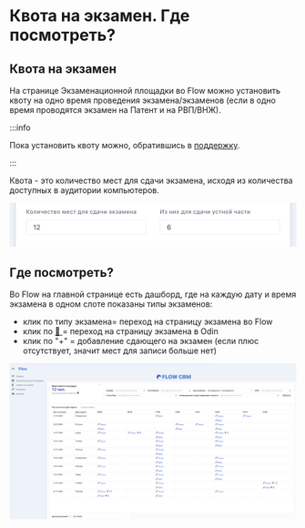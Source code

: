 # Квота на экзамен. Где посмотреть?

## Квота на экзамен

На странице Экзаменационной площадки во Flow можно установить квоту на одно время проведения экзамена/экзаменов (если в одно время проводятся экзамен на Патент и на РВП/ВНЖ).

:::info

Пока установить квоту можно, обратившись в [поддержку](https://forms.yandex.ru/cloud/662cbe9243f74fea695ffa27/).

:::

Квота - это количество мест для сдачи экзамена, исходя из количества доступных в аудитории компьютеров.

![](<../.gitbook/assets/image (131).png>)

## Где посмотреть?

Во  Flow на главной странице есть дашборд, где на каждую дату и время экзамена в одном слоте показаны типы экзаменов:

* клик по типу экзамена= переход на страницу экзамена во Flow
* клик по [🔗 ](https://www.odin.study/ru/Cohort/Info/47961)= переход на страницу экзамена в Odin
* клик по "+" = добавление сдающего на экзамен (если плюс отсутствует, значит мест для записи больше нет)

![](<../.gitbook/assets/image (65).png>)
